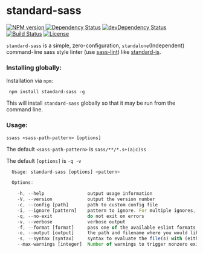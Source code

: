 # standard-sass

[![NPM version](https://img.shields.io/npm/v/standard-sass.svg?style=flat-square)](https://www.npmjs.com/package/standard-sass)
[![Dependency Status](https://david-dm.org/jetiny/standard-sass.png)](https://david-dm.org/jetiny/standard-sass)
[![devDependency Status](https://david-dm.org/jetiny/standard-sass/dev-status.png)](https://david-dm.org/jetiny/standard-sass#info=devDependencies)
[![Build Status](https://travis-ci.org/jetiny/standard-sass.svg?branch=master)](https://travis-ci.org/jetiny/standard-sass)
[![License](https://img.shields.io/github/license/indexzero/http-server.svg?style=flat-square)](https://github.com/indexzero/http-server)

`standard-sass` is a simple, zero-configuration, `standalone`(Independent) command-line sass style linter (use [sass-lint](https://www.npmjs.com/package/sass-lint))  like [standard-js](https://standardjs.com).

### Installing globally:

Installation via `npm`:

     npm install standard-sass -g

This will install `standard-sass` globally so that it may be run from the command line.

### Usage:

    ssass <sass-path-pattern> [options]
The default `<sass-path-pattern>` is `sass/**/*.s+(a|c)ss`

The default `[options]` is `-q -v`

```js
  Usage: standard-sass [options] <pattern>

  Options:

    -h, --help                output usage information
    -V, --version             output the version number
    -c, --config [path]       path to custom config file
    -i, --ignore [pattern]    pattern to ignore. For multiple ignores, separate each pattern by `, ` within a string
    -q, --no-exit             do not exit on errors
    -v, --verbose             verbose output
    -f, --format [format]     pass one of the available eslint formats
    -o, --output [output]     the path and filename where you would like output to be written
    -s, --syntax [syntax]     syntax to evaluate the file(s) with (either sass or scss)
    --max-warnings [integer]  Number of warnings to trigger nonzero exit code
```

